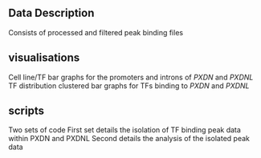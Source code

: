 ## Data Description

Consists of processed and filtered peak binding files

## visualisations

Cell line/TF bar graphs for the promoters and introns of _PXDN_ and _PXDNL_
TF distribution clustered bar graphs for TFs binding to _PXDN_ and _PXDNL_

## scripts

Two sets of code
First set details the isolation of TF binding peak data within PXDN and PXDNL
Second details the analysis of the isolated peak data
